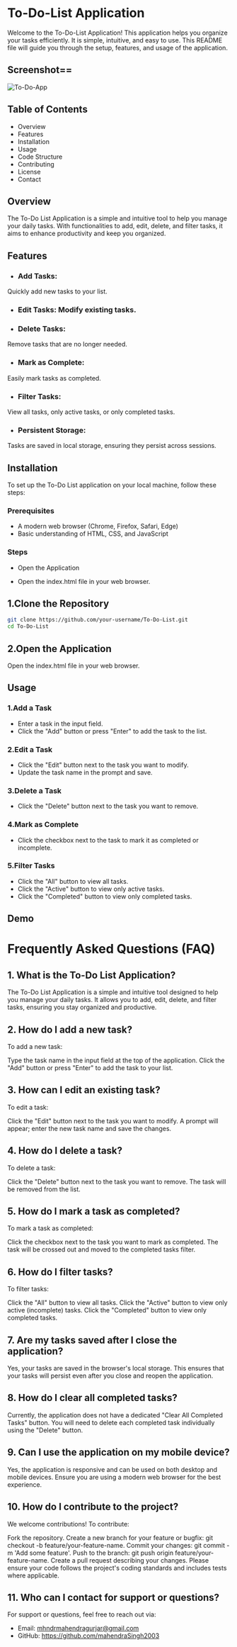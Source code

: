 
# To-Do-List Application

Welcome to the To-Do-List Application! This application helps you organize your tasks efficiently. It is simple, intuitive, and easy to use. This README file will guide you through the setup, features, and usage of the application.


## Screenshot==

![To-Do-App](https://github.com/mahendraSingh2003/To-do-List-Application/blob/main/Screenshot%20(37).png "Optional title")







## Table of Contents

 - Overview
- Features
- Installation
- Usage
- Code Structure
- Contributing
- License
- Contact


## Overview
The To-Do List Application is a simple and intuitive tool to help you manage your daily tasks. With functionalities to add, edit, delete, and filter tasks, it aims to enhance productivity and keep you organized.
## Features
-  ### Add Tasks: 
Quickly add new tasks to your list.
-  ### Edit Tasks: Modify existing tasks.
-  ### Delete Tasks:
  Remove tasks that are no longer needed.
- ### Mark as Complete:
 Easily mark tasks as completed.
-  ### Filter Tasks:
 View all tasks, only active tasks, or only completed tasks.
-  ### Persistent Storage: 
Tasks are saved in local storage, ensuring they persist across sessions.


## Installation
To set up the To-Do List application on your local machine, follow these steps:
### Prerequisites
- A modern web browser (Chrome, Firefox, Safari, Edge)
- Basic understanding of HTML, CSS, and JavaScript
### Steps

- Open the Application

- Open the index.html file in your web browser.
## 1.Clone the Repository
```bash
git clone https://github.com/your-username/To-Do-List.git
cd To-Do-List
```

## 2.Open the Application
Open the index.html file in your web browser.

## Usage
### 1.Add a Task
- Enter a task in the input field.
- Click the "Add" button or press "Enter" to add the task to the list.
### 2.Edit a Task

- Click the "Edit" button next to the task you want to modify.
- Update the task name in the prompt and save.
### 3.Delete a Task
- Click the "Delete" button next to the task you want to remove.
### 4.Mark as Complete

- Click the checkbox next to the task to mark it as completed or incomplete.
### 5.Filter Tasks

- Click the "All" button to view all tasks.
- Click the "Active" button to view only active tasks.
- Click the "Completed" button to view only completed tasks.
## Demo


# Frequently Asked Questions (FAQ)
## 1. What is the To-Do List Application?
The To-Do List Application is a simple and intuitive tool designed to help you manage your daily tasks. It allows you to add, edit, delete, and filter tasks, ensuring you stay organized and productive.

## 2. How do I add a new task?
To add a new task:

Type the task name in the input field at the top of the application.
Click the "Add" button or press "Enter" to add the task to your list.
## 3. How can I edit an existing task?
To edit a task:

Click the "Edit" button next to the task you want to modify.
A prompt will appear; enter the new task name and save the changes.
## 4. How do I delete a task?
To delete a task:

Click the "Delete" button next to the task you want to remove.
The task will be removed from the list.
## 5. How do I mark a task as completed?
To mark a task as completed:

Click the checkbox next to the task you want to mark as completed.
The task will be crossed out and moved to the completed tasks filter.
## 6. How do I filter tasks?
To filter tasks:

Click the "All" button to view all tasks.
Click the "Active" button to view only active (incomplete) tasks.
Click the "Completed" button to view only completed tasks.
## 7. Are my tasks saved after I close the application?
Yes, your tasks are saved in the browser's local storage. This ensures that your tasks will persist even after you close and reopen the application.

## 8. How do I clear all completed tasks?
Currently, the application does not have a dedicated "Clear All Completed Tasks" button. You will need to delete each completed task individually using the "Delete" button.

## 9. Can I use the application on my mobile device?
Yes, the application is responsive and can be used on both desktop and mobile devices. Ensure you are using a modern web browser for the best experience.

## 10. How do I contribute to the project?
We welcome contributions! To contribute:

Fork the repository.
Create a new branch for your feature or bugfix: git checkout -b feature/your-feature-name.
Commit your changes: git commit -m 'Add some feature'.
Push to the branch: git push origin feature/your-feature-name.
Create a pull request describing your changes.
Please ensure your code follows the project's coding standards and includes tests where applicable.

## 11. Who can I contact for support or questions?
For support or questions, feel free to reach out via:

- Email: mhndrmahendragurjar@gmail.com
- GitHub: https://github.com/mahendraSingh2003
